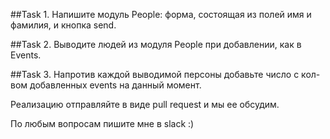 ##Task 1. Напишите модуль People: форма, состоящая из полей имя и фамилия, и кнопка send.  

##Task 2. Выводите людей из модуля People при добавлении, как в Events.  

##Task 3. Напротив каждой выводимой персоны добавьте число с кол-вом добавленныx events на данный момент.
  

Реализацию отправляйте в виде pull request и мы ее обсудим.  

По любым вопросам пишите мне в slack :)
